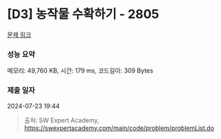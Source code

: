 # [D3] 농작물 수확하기 - 2805 

[문제 링크](https://swexpertacademy.com/main/code/problem/problemDetail.do?contestProbId=AV7GLXqKAWYDFAXB) 

### 성능 요약

메모리: 49,760 KB, 시간: 179 ms, 코드길이: 309 Bytes

### 제출 일자

2024-07-23 19:44



> 출처: SW Expert Academy, https://swexpertacademy.com/main/code/problem/problemList.do
